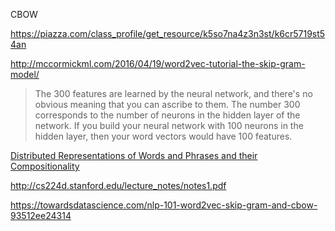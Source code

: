 

CBOW

https://piazza.com/class_profile/get_resource/k5so7na4z3n3st/k6cr5719st54an



http://mccormickml.com/2016/04/19/word2vec-tutorial-the-skip-gram-model/

>The 300 features are learned by the neural network, and there's no obvious meaning that you can ascribe to them.
>The number 300 corresponds to the number of neurons in the hidden layer of the network. If you build your neural network with 100 neurons in the hidden layer, then your word vectors would have 100 features.



[Distributed Representations of Words and Phrases and their Compositionality](http://papers.nips.cc/paper/5021-distributed-representations-of-words-and-phrases-and-their-compositionality.pdf)

http://cs224d.stanford.edu/lecture_notes/notes1.pdf

https://towardsdatascience.com/nlp-101-word2vec-skip-gram-and-cbow-93512ee24314

